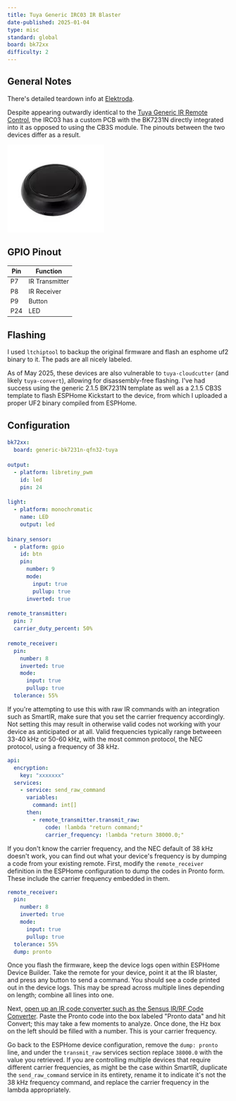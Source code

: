 ```yaml
---
title: Tuya Generic IRC03 IR Blaster
date-published: 2025-01-04
type: misc
standard: global
board: bk72xx
difficulty: 2
---
```


## General Notes

There's detailed teardown info at [Elektroda](https://www.elektroda.com/rtvforum/topic4012905.html).

Despite appearing outwardly identical to the [Tuya Generic IR Remote Control](/devices/Tuya-Generic-WiFi-IR-Remote-Control), the IRC03 has a custom PCB with the BK7231N directly integrated into it as opposed to using the CB3S module. The pinouts between the two devices differ as a result.

![IRC03](IRC03.jpg)

## GPIO Pinout

| Pin | Function       |
| --- | -------------- |
| P7  | IR Transmitter |
| P8  | IR Receiver    |
| P9  | Button         |
| P24 | LED            |

## Flashing

I used `ltchiptool` to backup the original firmware and flash an esphome uf2 binary to it.
The pads are all nicely labeled.

As of May 2025, these devices are also vulnerable to `tuya-cloudcutter` (and likely `tuya-convert`), allowing for disassembly-free flashing. I've had success using the generic 2.1.5 BK7231N template as well as a 2.1.5 CB3S template to flash ESPHome Kickstart to the device, from which I uploaded a proper UF2 binary compiled from ESPHome.

## Configuration

```yaml
bk72xx:
  board: generic-bk7231n-qfn32-tuya

output:
  - platform: libretiny_pwm
    id: led
    pin: 24

light:
  - platform: monochromatic
    name: LED
    output: led

binary_sensor:
  - platform: gpio
    id: btn
    pin:
      number: 9
      mode:
        input: true
        pullup: true
      inverted: true

remote_transmitter:
  pin: 7
  carrier_duty_percent: 50%

remote_receiver:
  pin:
    number: 8
    inverted: true
    mode:
      input: true
      pullup: true
  tolerance: 55%
```

If you're attempting to use this with raw IR commands with an integration such as SmartIR, make sure that you set the carrier frequency accordingly. Not setting this may result in otherwise valid codes not working with your device as anticipated or at all. Valid frequencies typically range betweeen 33-40 kHz or 50-60 kHz, with the most common protocol, the NEC protocol, using a frequency of 38 kHz.

```yaml
api:
  encryption:
    key: "xxxxxxx"
  services:
    - service: send_raw_command
      variables:
        command: int[]
      then:
        - remote_transmitter.transmit_raw:
            code: !lambda "return command;"
            carrier_frequency: !lambda "return 38000.0;"
```

If you don't know the carrier frequency, and the NEC default of 38 kHz doesn't work, you can find out what your device's frequency is by dumping a code from your existing remote. First, modify the `remote_receiver` definition in the ESPHome configuration to dump the codes in Pronto form. These include the carrier frequency embedded in them.

```yaml
remote_receiver:
  pin:
    number: 8
    inverted: true
    mode:
      input: true
      pullup: true
  tolerance: 55%
  dump: pronto
```

Once you flash the firmware, keep the device logs open within ESPHome Device Builder. Take the remote for your device, point it at the IR blaster, and press any button to send a command. You should see a code printed out in the device logs. This may be spread across multiple lines depending on length; combine all lines into one.

Next, [open up an IR code converter such as the Sensus IR/RF Code Converter](https://pasthev.github.io/sensus/). Paste the Pronto code into the box labeled "Pronto data" and hit Convert; this may take a few moments to analyze. Once done, the Hz box on the left should be filled with a number. This is your carrier frequency.

Go back to the ESPHome device configuration, remove the `dump: pronto` line, and under the `transmit_raw` services section replace `38000.0` with the value you retrieved. If you are controlling multiple devices that require different carrier frequencies, as might be the case within SmartIR, duplicate the `send_raw_command` service in its entirety, rename it to indicate it's not the 38 kHz frequency command, and replace the carrier frequency in the lambda appropriately.
